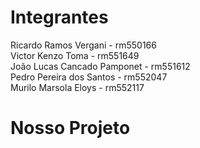 # Integrantes
Ricardo Ramos Vergani - rm550166
<br>
Victor Kenzo Toma - rm551649
<br>
João Lucas Cancado Pamponet - rm551612
<br>
Pedro Pereira dos Santos - rm552047
<br>
Murilo Marsola Eloys - rm552117

# Nosso Projeto
